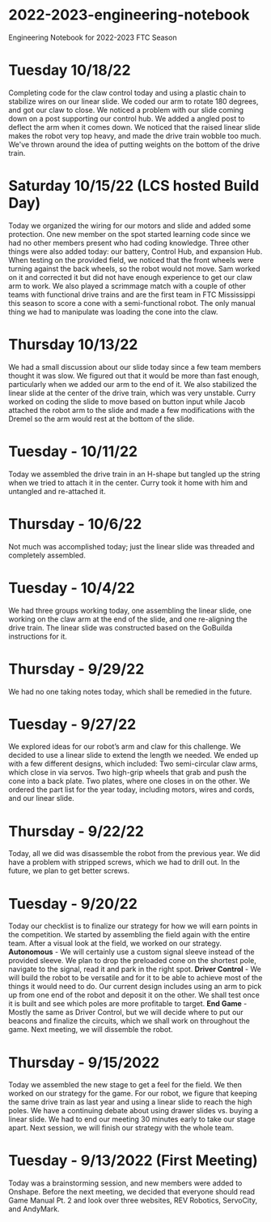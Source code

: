 # 2022-2023-engineering-notebook
Engineering Notebook for 2022-2023 FTC Season
# Tuesday 10/18/22
Completing code for the claw control today and using a plastic chain to stabilize wires on our linear slide. We coded our arm to rotate 180 degrees, and got our claw to close. We noticed a problem with our slide coming down on a post supporting our control hub. We added a angled post to deflect the arm when it comes down. We noticed that the raised linear slide makes the robot very top heavy, and made the drive train wobble too much. We've thrown around the idea of putting weights on the bottom of the drive train. 
# Saturday 10/15/22 (LCS hosted Build Day)
Today we organized the wiring for our motors and slide and added some protection. One new member on the spot started learning code since we had no other members present who had coding knowledge. Three other things were also added today: our battery, Control Hub, and expansion Hub. When testing on the provided field, we noticed that the front wheels were turning against the back wheels, so the robot would not move. Sam worked on it and corrected it but did not have enough experience to get our claw arm to work. We also played a scrimmage match with a couple of other teams with functional drive trains and are the first team in FTC Mississippi this season to score a cone with a semi-functional robot. The only manual thing we had to manipulate was loading the cone into the claw.
# Thursday 10/13/22
We had a small discussion about our slide today since a few team members thought it was slow. We figured out that it would be more than fast enough, particularly when we added our arm to the end of it. We also stabilized the linear slide at the center of the drive train, which was very unstable. Curry worked on coding the slide to move based on button input while Jacob attached the robot arm to the slide and made a few modifications with the Dremel so the arm would rest at the bottom of the slide.
# Tuesday - 10/11/22
Today we assembled the drive train in an H-shape but tangled up the string when we tried to attach it in the center. Curry took it home with him and untangled and re-attached it.
# Thursday - 10/6/22
Not much was accomplished today; just the linear slide was threaded and completely assembled.
# Tuesday - 10/4/22
We had three groups working today, one assembling the linear slide, one working on the claw arm at the end of the slide, and one re-aligning the drive train. The linear slide was constructed based on the GoBuilda instructions for it.
# Thursday - 9/29/22
We had no one taking notes today, which shall be remedied in the future.
# Tuesday - 9/27/22
We explored ideas for our robot’s arm and claw for this challenge. We decided to use a linear slide to extend the length we needed. We ended up with a few different designs, which included: Two semi-circular claw arms, which close in via servos. Two high-grip wheels that grab and push the cone into a back plate. Two plates, where one closes in on the other. We ordered the part list for the year today, including motors, wires and cords, and our linear slide.
# Thursday - 9/22/22
Today, all we did was disassemble the robot from the previous year. We did have a problem with stripped screws, which we had to drill out. In the future, we plan to get better screws.
# Tuesday - 9/20/22
Today our checklist is to finalize our strategy for how we will earn points in the competition. We started by assembling the field again with the entire team. After a visual look at the field, we worked on our strategy.
**Autonomous** - We will certainly use a custom signal sleeve instead of the provided sleeve. We plan to drop the preloaded cone on the shortest pole, navigate to the signal, read it and park in the right spot.
**Driver Control** - We will build the robot to be versatile and for it to be able to achieve most of the things it would need to do. Our current design includes using an arm to pick up from one end of the robot and deposit it on the other. We shall test once it is built and see which poles are more profitable to target.
**End Game** - Mostly the same as Driver Control, but we will decide where to put our beacons and finalize the circuits, which we shall work on throughout the game.
Next meeting, we will dissemble the robot.
# Thursday - 9/15/2022
Today we assembled the new stage to get a feel for the field. We then worked on our strategy for the game. For our robot, we figure that keeping the same drive train as last year and using a linear slide to reach the high poles. We have a continuing debate about using drawer slides vs. buying a linear slide. We had to end our meeting 30 minutes early to take our stage apart. Next session, we will finish our strategy with the whole team.
# Tuesday - 9/13/2022 (First Meeting)
Today was a brainstorming session, and new members were added to Onshape. Before the next meeting, we decided that everyone should read Game Manual Pt. 2 and look over three websites, REV Robotics, ServoCity, and AndyMark.


